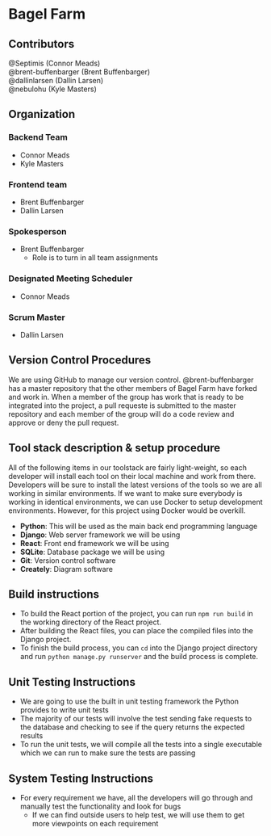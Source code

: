 # Bagel Farm

## Contributors
@Septimis (Connor Meads) <br>
@brent-buffenbarger (Brent Buffenbarger) <br>
@dallinlarsen (Dallin Larsen) <br>
@nebulohu (Kyle Masters)

## Organization
### Backend Team
 - Connor Meads 
 - Kyle Masters
  
### Frontend team
- Brent Buffenbarger
- Dallin Larsen

### Spokesperson
- Brent Buffenbarger
    - Role is to turn in all team assignments
    
### Designated Meeting Scheduler
- Connor Meads

### Scrum Master
- Dallin Larsen

## Version Control Procedures
We are  using GitHub to manage our version control. @brent-buffenbarger has a master repository that the other members of Bagel Farm have forked and work in. When a member of the group has work that is ready to be integrated into the project, a pull requeste is submitted to the master repository and each member of the group will do a code review and approve or deny the pull request.

## Tool stack description & setup procedure
All of the following items in our toolstack are fairly light-weight, so each developer will install each tool on their local machine and work from there. Developers will be sure to install the latest versions of the tools so we are all working in similar environments. If we want to make sure everybody is working in identical environments, we can use Docker to setup development environments. However, for this project using Docker would be overkill.


- **Python**: This will be used as the main back end programming language
- **Django**: Web server framework we will be using
- **React**: Front end framework we will be using
- **SQLite**: Database package we will be using
- **Git**: Version control software
- **Creately**: Diagram software

## Build instructions
- To build the React portion of the project, you can run `npm run build` in the working directory of the React project.
- After building the React files, you can place the compiled files into the Django project.
- To finish the build process, you can `cd` into the Django project directory and run `python manage.py runserver` and the build process is complete.

## Unit Testing Instructions
- We are going to use the built in unit testing framework the Python provides to write unit tests
- The majority of our tests will involve the test sending fake requests to the database and checking to see if the query returns the expected results
- To run the unit tests, we will compile all the tests into a single executable which we can run to make sure the tests are passing

## System Testing Instructions
- For every requirement we have, all the developers will go through and manually test the functionality and look for bugs
    - If we can find outside users to help test, we will use them to get more viewpoints on each requirement
